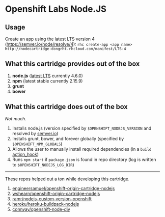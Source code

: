 # Openshift Labs Node.JS

## Usage

Create an app using the latest LTS version 4 (https://semver.io/node/resolve/4):
`rhc create-app <app name> http://nodecartridge-dongrht.rhcloud.com/manifest/LTS-4`

What this cartridge provides out of the box
---
1. **node.js** ([latest LTS](https://semver.io/node/resolve/4) currently 4.6.0)
2. **npm** (latest stable currently 2.15.9)
3. **grunt**
4. **bower**

What this cartridge does out of the box
---
*Not much.*

1. Installs node.js (version specified by `$OPENSHIFT_NODEJS_VERSION` and resolved by [semver.io](https://semver.io))
2. Installs grunt, bower, and forever globally (specified by `$OPENSHIFT_NPM_GLOBALS`)
3. Allows the user to manually install required dependencies (in a `build` [action_hook](http://openshift.github.io/documentation/oo_user_guide.html#action-hooks))
4. Runs `npm start` if `package.json` is found in repo directory (log is written to `$OPENSHIFT_NODEJS_LOG_DIR`)

---
These repos helped out a ton while developing this cartridge.
1. [engineersamuel/openshift-origin-cartridge-nodejs](https://github.com/engineersamuel/openshift-origin-cartridge-nodejs)
2. [wshearn/openshift-origin-cartridge-nodejs](https://github.com/wshearn/openshift-origin-cartridge-nodejs)
3. [ramr/nodejs-custom-version-openshift](https://github.com/ramr/nodejs-custom-version-openshift)
4. [heroku/heroku-buildpack-nodejs](https://github.com/heroku/heroku-buildpack-nodejs)
5. [connyay/openshift-node-diy](https://github.com/connyay/openshift-node-diy)
